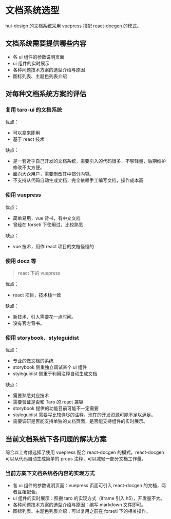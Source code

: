 # 文档系统选型

hui-design 的文档系统采用 vuepress 搭配 react-docgen 的模式。

## 文档系统需要提供哪些内容

- 各 ui 组件的参数说明页面
- ui 组件的实时展示
- 各种问题技术方案的选型介绍与原因
- 图标列表、主题色列表介绍

## 对每种文档系统方案的评估

### 复用 taro-ui 的文档系统

优点：

- 可以拿来即用
- 基于 react 技术

缺点：

- 是一套近乎自己开发的文档系统，需要引入的代码很多，不够轻量，后期维护修改不太方便。
- 面向大众用户，需要删改其中部分内容。
- 不支持从代码自动生成文档，完全依赖手工编写文档，操作成本高

### 使用 vuepress

优点：

- 简单易用，vue 背书，有中文文档
- 曾经在 forseti 下使用过，比较熟悉

缺点：

- vue 技术，用作 react 项目的文档怪怪的

### 使用 docz 等

> react 下的 vuepress

优点：

- react 项目，技术栈一致

缺点：

- 新技术、引入需要花一点时间。
- 没有官方背书。

### 使用 storybook、styleguidist

优点：

- 专业的做文档的系统
- storybook 侧重独立调试某个 ui 组件
- styleguidist 侧重于利用注释自动生成文档

缺点：

- 需要熟悉对应技术
- 需要验证是否和 Taro 的 react 兼容
- storybook 提供的功能目前可能不一定需要
- styleguidist 需要写比较详尽的注释，现在的开发资源可能不足以满足。
- 需要调研是否能支持单独的文档页面，是否能支持组件的实时展示。

## 当前文档系统下各问题的解决方案

综合以上考虑选择了使用 vuepress 配合 react-docgen 的模式，react-docgen 可以从代码自动生成简单的 props 注释，可以减轻一部分文档工作量。

### 当前方案下文档系统各内容的实现方式

- 各 ui 组件的参数说明页面：vuepress 页面可引入 react-docgen 的文档，两者互相配合。
- ui 组件的实时展示：照搬 taro 的实现方式（iframe 引入 h5），开发量不大。
- 各种问题技术方案的选型介绍与原因：编写 markdown 文件即可。
- 图标列表、主题色列表介绍：可以复用之前在 forseti 下的相关操作。
